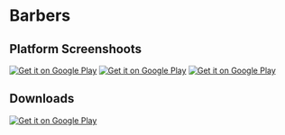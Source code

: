 # Barbers
## Platform Screenshoots 
<a href='https://play.google.com/store/apps/details?id=com.timugo.timugo_client_app&hl=es'><img alt='Get it on Google Play' src='https://lh3.googleusercontent.com/zMciJcWhenG31j7uSp-KjmBfdzmUmttzf_IoNsbsoENr_NeIvNMC-EcXvMUP96NsOg=w1920-h982-rw'/></a>
<a href='https://play.google.com/store/apps/details?id=com.timugo.timugo_client_app&hl=es'><img alt='Get it on Google Play' src='https://lh3.googleusercontent.com/DPDkEzLLd9QuJGegbrC5-ciDw1FiKjuGgUxvTd1DWtiXa91yP3GDeIv2d7eO_k0Syhhp=w1920-h982-rw'/></a>
<a href='https://play.google.com/store/apps/details?id=com.timugo.timugo_client_app&hl=es'><img alt='Get it on Google Play' src='https://lh3.googleusercontent.com/7c9pyvJPrPxFUrRods2y8GJT5l5vFgjAraVgKKnJtIv6k8XzkMsJU23dek0xbSim5Rg=w1920-h982-rw'/></a>

## Downloads
<a href='https://play.google.com/store/apps/details?id=com.timugo.timugo_client_app&hl=es&pcampaignid=pcampaignidMKT-Other-global-all-co-prtnr-py-PartBadge-Mar2515-1'><img alt='Get it on Google Play' src='https://play.google.com/intl/en_us/badges/static/images/badges/en_badge_web_generic.png'/></a>



